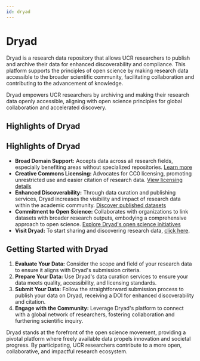 ```yaml
---
id: dryad
---
```


# Dryad

Dryad is a research data repository that allows UCR researchers to publish and archive their data for enhanced discoverability and compliance. This platform supports the principles of open science by making research data accessible to the broader scientific community, facilitating collaboration and contributing to the advancement of knowledge.

Dryad empowers UCR researchers by archiving and making their research data openly accessible, aligning with open science principles for global collaboration and accelerated discovery.

## Highlights of Dryad

## Highlights of Dryad

- **Broad Domain Support:** Accepts data across all research fields, especially benefiting areas without specialized repositories. [Learn more](https://datadryad.org/stash)
- **Creative Commons Licensing:** Advocates for CC0 licensing, promoting unrestricted use and easier citation of research data. [View licensing details](https://creativecommons.org/share-your-work/public-domain/cc0/)
- **Enhanced Discoverability:** Through data curation and publishing services, Dryad increases the visibility and impact of research data within the academic community. [Discover published datasets](https://datadryad.org/stash/discover)
- **Commitment to Open Science:** Collaborates with organizations to link datasets with broader research outputs, embodying a comprehensive approach to open science. [Explore Dryad's open science initiatives](https://datadryad.org/stash/our_work)
- **Visit Dryad:** To start sharing and discovering research data, [click here](https://datadryad.org/stash).

## Getting Started with Dryad

1. **Evaluate Your Data:** Consider the scope and field of your research data to ensure it aligns with Dryad's submission criteria.
2. **Prepare Your Data:** Use Dryad's data curation services to ensure your data meets quality, accessibility, and licensing standards.
3. **Submit Your Data:** Follow the straightforward submission process to publish your data on Dryad, receiving a DOI for enhanced discoverability and citation.
4. **Engage with the Community:** Leverage Dryad's platform to connect with a global network of researchers, fostering collaboration and furthering scientific inquiry.

Dryad stands at the forefront of the open science movement, providing a pivotal platform where freely available data propels innovation and societal progress. By participating, UCR researchers contribute to a more open, collaborative, and impactful research ecosystem.
